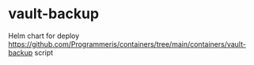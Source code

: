 # vault-backup

Helm chart for deploy https://github.com/Programmeris/containers/tree/main/containers/vault-backup script